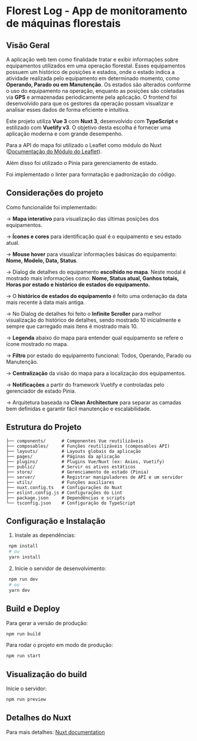 # Florest Log - App de monitoramento de máquinas florestais

## Visão Geral

A aplicação web tem como finalidade tratar e exibir informações sobre equipamentos utilizados em uma operação florestal. Esses equipamentos possuem um histórico de posições e estados, onde o estado indica a atividade realizada pelo equipamento em determinado momento, como **Operando, Parado ou em Manutenção**. Os estados são alterados conforme o uso do equipamento na operação, enquanto as posições são coletadas via **GPS** e armazenadas periodicamente pela aplicação. O frontend foi desenvolvido para que os gestores da operação possam visualizar e analisar esses dados de forma eficiente e intuitiva.

Este projeto utiliza **Vue 3** com **Nuxt 3**, desenvolvido com **TypeScript** e estilizado com **Vuetify v3**. O objetivo desta escolha é fornecer uma aplicação moderna e com grande desempenho.

Para a API do mapa foi utilizado o Leaflet como módulo do Nuxt ([Documentação do Módulo do Leaflet](https://leaflet.nuxtjs.org/)).

Além disso foi utilizado o Pinia para gerenciamento de estado.

Foi implementado o linter para formatação e padronização do código.

## Considerações do projeto
Como funcionalide foi implementado:

-> **Mapa interativo** para visualização das últimas posições dos equipamentos.

-> **Ícones e cores** para identificação qual é o equipamento e seu estado atual.

-> **Mouse hover** para visualizar informações básicas do equipamento: **Nome, Modelo, Data, Status**.

-> Dialog de detalhes do equipamento **escolhido no mapa**. Neste modal é mostrado mais informações como: **Nome, Status atual, Ganhos totais, Horas por estado e histórico de estados do equipamento.**

-> O **histórico de estados do equipamento** é feito uma ordenação da data mais recente à data mais antiga.

-> No Dialog de detalhes foi feito o **Infinite Scroller** para melhor visualização do histórico de detalhes, sendo mostrado 10 inicialmente e sempre que carregado mais itens é mostrado mais 10.

-> **Legenda** abaixo do mapa para entender qual equipamento se refere o ícone mostrado no mapa.

-> **Filtro** por estado do equipamento funcional: Todos, Operando, Parado ou Manutenção.

-> **Centralização** da visão do mapa para a localização dos equipamentos.

-> **Notificações** a partir do framework Vuetify e controladas pelo gerenciador de estado Pinia.

-> Arquitetura baseada na **Clean Architecture** para separar as camadas bem definidas e garantir fácil manutenção e escalabilidade.

## Estrutura do Projeto
```
├── components/      # Componentes Vue reutilizáveis
├── composables/     # Funções reutilizáveis (composables API)
├── layouts/         # Layouts globais da aplicação
├── pages/           # Páginas da aplicação
├── plugins/         # Plugins Vue/Nuxt (ex: Axios, Vuetify)
├── public/          # Servir os ativos estáticos
├── store/           # Gerenciamento de estado (Pinia)
├── server/          # Registrar manipuladores de API e um servidor
├── utils/           # Funções auxiliares
├── nuxt.config.ts   # Configurações do Nuxt
├── eslint.config.js # Configurações do Lint
├── package.json     # Dependências e scripts
└── tsconfig.json    # Configuração do TypeScript
```

## Configuração e Instalação
1. Instale as dependências:
  ```sh
   npm install
   # ou
   yarn install
  ```
2. Inicie o servidor de desenvolvimento:
  ```sh
   npm run dev
   # ou
   yarn dev
  ```

## Build e Deploy
Para gerar a versão de produção:
```sh
npm run build
```
Para rodar o projeto em modo de produção:
```sh
npm run start
```

## Visualização do build
Inicie o servidor:
```sh
npm run preview
```

## Detalhes do Nuxt

Para mais detalhes: [Nuxt documentation](https://nuxt.com/docs/getting-started/introduction)
